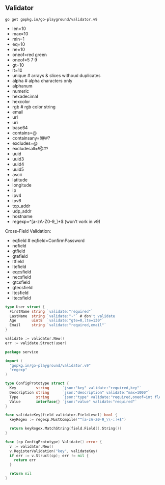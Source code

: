 Validator
-

````
go get gopkg.in/go-playground/validator.v9
````

* len=10
* max=10
* min=1
* eq=10
* ne=10
* oneof=red green
* oneof=5 7 9
* gt=10
* lt=10
* unique # arrays & slices withoud duplicates
* alpha # alpha characters only
* alphanum
* numeric
* hexadecimal
* hexcolor
* rgb # rgb color string
* email
* url
* uri
* base64
* contains=@
* containsany=!@#?
* excludes=@
* excludesall=!@#?
* uuid
* uuid3
* uuid4
* uuid5
* ascii
* latitude
* longitude
* ip
* ipv4
* ipv6
* tcp_addr
* udp_addr
* hostname
* regexp=^[a-zA-Z0-9_]*$ (won't vork in v9)

Cross-Field Validation:

* eqfield # eqfield=ConfirmPassword
* nefield
* gtfield
* gtefield
* ltfield
* ltefield
* eqcsfield
* necsfield
* gtcsfield
* gtecsfield
* ltcsfield
* ltecsfield

````go
type User struct {
  FirstName string `validate:"required"`
  LastName  string `validate:"-"` # don't validate
  Age       uint8  `validate:"gte=0,lte=130"`
  Email     string `validate:"required,email"`
}

validate := validator.New()
err := validate.Struct(user)
````

````go
package service

import (
  "gopkg.in/go-playground/validator.v9"
  "regexp"
)

type ConfigPrototype struct {
  Key         string      `json:"key" validate:"required,key"`
  Description string      `json:"description" validate:"max=1000"`
  Type        string      `json:"type" validate:"required,oneof=int float32 string bool object array"`
  Value       interface{} `json:"value" validate:"required"`
}

func validateKey(field validator.FieldLevel) bool {
  keyRegex := regexp.MustCompile("^[a-zA-Z0-9_\\-:]+$")

  return keyRegex.MatchString(field.Field().String())
}

func (cp ConfigPrototype) Validate() error {
  v := validator.New()
  v.RegisterValidation("key", validateKey)
  if err := v.Struct(cp); err != nil {
    return err
  }

  return nil
}
````
